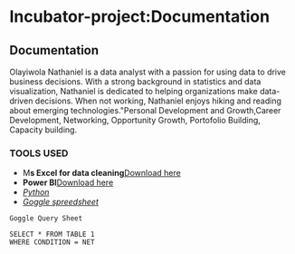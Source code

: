 # Incubator-project:Documentation
## Documentation 
  Olayiwola Nathaniel is a data analyst with a passion for using data to drive business decisions. With a strong background in statistics and data visualization, Nathaniel is dedicated to helping organizations make data-driven decisions. When not working, Nathaniel enjoys hiking and reading about emerging technologies."Personal Development and Growth,Career Development, Networking, Opportunity Growth, Portofolio Building, Capacity building.
### TOOLS USED
- M**s Excel for data cleaning**[Download here](http://microsoft.com)
- **Power BI**[Download here](www.googgle.com)
- *[Python](goggle.com)*
- *[Goggle spreedsheet](goggle.com)*

```
Goggle Query Sheet

SELECT * FROM TABLE 1
WHERE CONDITION = NET
```
